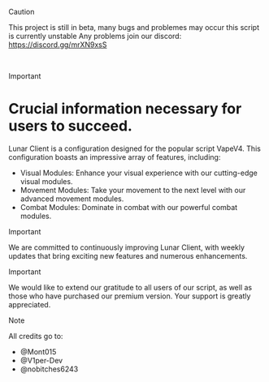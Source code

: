 > [!CAUTION]
> This project is still in beta, many bugs and problemes may occur this script is currently unstable
> Any problems join our discord: https://discord.gg/mrXN9xsS
 <br />


> [!IMPORTANT]  
# Crucial information necessary for users to succeed.

Lunar Client is a configuration designed for the popular script VapeV4. This configuration boasts an impressive array of features, including:

- Visual Modules: Enhance your visual experience with our cutting-edge visual modules.
- Movement Modules: Take your movement to the next level with our advanced movement modules.
- Combat Modules: Dominate in combat with our powerful combat modules.

> [!IMPORTANT]
  

We are committed to continuously improving Lunar Client, with weekly updates that bring exciting new features and numerous enhancements.

> [!IMPORTANT] 
 

We would like to extend our gratitude to all users of our script, as well as those who have purchased our premium version. Your support is greatly appreciated.

> [!NOTE]

All credits go to:

- @Mont015
- @V1per-Dev
- @nobitches6243



